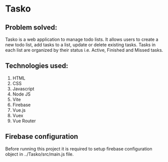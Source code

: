 # Tasko

## Problem solved:

Tasko is a web application to manage todo lists. It allows users to create a new todo list, add tasks to a list, update or delete existing tasks. Tasks in each list are organized by their status i.e. Active, Finished and Missed tasks.

## Technologies used:

1. HTML
2. CSS
3. Javascript
4. Node JS
5. Vite
6. Firebase
7. Vue.js
8. Vuex
9. Vue Router

## Firebase configuration

Before running this project it is required to setup firebase configuration object in ../Tasko/src/main.js file.